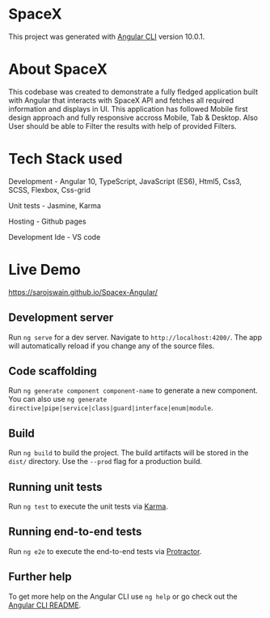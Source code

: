 # SpaceX

This project was generated with [Angular CLI](https://github.com/angular/angular-cli) version 10.0.1.

# About SpaceX

This codebase was created to demonstrate a fully fledged application built with Angular that interacts with SpaceX API 
and fetches all required information and displays in UI. This application has followed Mobile first design approach and
fully responsive accross Mobile, Tab & Desktop. Also User should be able to Filter the results with help of provided Filters.

# Tech Stack used

Development - Angular 10, TypeScript, JavaScript (ES6), Html5, Css3, SCSS, Flexbox, Css-grid

Unit tests - Jasmine, Karma

Hosting - Github pages

Development Ide - VS code



# Live Demo

https://sarojswain.github.io/Spacex-Angular/



## Development server

Run `ng serve` for a dev server. Navigate to `http://localhost:4200/`. The app will automatically reload if you change any of the source files.

## Code scaffolding

Run `ng generate component component-name` to generate a new component. You can also use `ng generate directive|pipe|service|class|guard|interface|enum|module`.

## Build

Run `ng build` to build the project. The build artifacts will be stored in the `dist/` directory. Use the `--prod` flag for a production build.

## Running unit tests

Run `ng test` to execute the unit tests via [Karma](https://karma-runner.github.io).

## Running end-to-end tests

Run `ng e2e` to execute the end-to-end tests via [Protractor](http://www.protractortest.org/).

## Further help

To get more help on the Angular CLI use `ng help` or go check out the [Angular CLI README](https://github.com/angular/angular-cli/blob/master/README.md).
